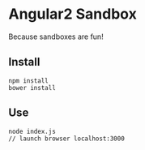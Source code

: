 
# Angular2 Sandbox

Because sandboxes are fun!

## Install

```
npm install
bower install
```

## Use

```
node index.js
// launch browser localhost:3000
```


